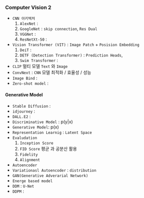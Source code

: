 ### Computer Vision 2
- `CNN 아키텍처`
  1. `AlexNet` : 
  2. `GoogleNet` : `skip connection`, `Res Dual`
  3. `VGGNet` : 
  4. `ResNetXt-50` : 
- `Vision Transformer (VIT)` :  `Image Patch` + `Posision Embedding`
  1. `DeiT` : 
  2. `DETF (Detection Transformer)` : `Prediction Heads`, 
  3. `Swim Transformer` : 
- `CLIP` 멀티 모델 `Text` 와 `Image`
- `ConvNext` : `CNN` 모델 최적화 / 효율성 / 성능
- `Image Bind` : 
- `Zero-shot model` : 

#### Generative Model
- `Stable Diffusion` : 
- `idjourney` : 
- `DALL.E2` : 
- `Discriminative Model` : p(y|x)
- `Generative Model`: p(x)
- `Representation Learnig` : `Latent Space`
- `Evaludation` 
  1. `Inception Score`
  2. `FID Score` 평균 과 공분산 활용
  3. `Fidelity`
  4. `Alignment`
- `Autoencoder`
- `Variationasl Autoencoder` : `distribution`
- `GAN(Generative Adverarial Network)`
- `Energe based model`
- `DDM` : `U-Net`
- `DDPM` : 